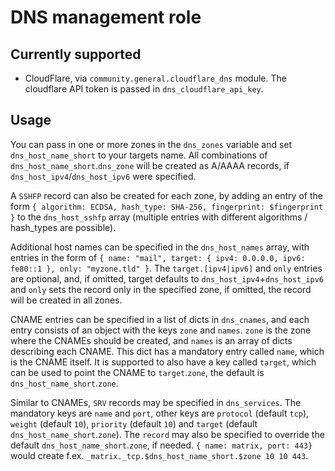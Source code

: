 # DNS management role

## Currently supported

- CloudFlare, via `community.general.cloudflare_dns` module. The cloudflare API token is passed in `dns_cloudflare_api_key`.

## Usage

You can pass in one or more zones in the `dns_zones` variable and set `dns_host_name_short` to your targets name.
All combinations of `dns_host_name_short`.`dns_zone` will be created as A/AAAA records,
if `dns_host_ipv4`/`dns_host_ipv6` were specified.

A `SSHFP` record can also be created for each zone, by adding an
entry of the form `{ algorithm: ECDSA, hash_type: SHA-256, fingerprint: $fingerprint }` to the
`dns_host_sshfp` array (multiple entries with different algorithms / hash_types are possible).

Additional host names can be specified in the `dns_host_names` array, with entries in the form
of `{ name: "mail", target: { ipv4: 0.0.0.0, ipv6: fe80::1 }, only: "myzone.tld" }`.
The `target.[ipv4|ipv6]` and `only` entries are optional, and, if omitted, target defaults to `dns_host_ipv4`+`dns_host_ipv6`
and `only` sets the record only in the specified zone, if omitted, the record will be created in all zones.

CNAME entries can be specified in a list of dicts in `dns_cnames`, and each entry consists of an object
with the keys `zone` and `names`.
`zone` is the zone where the CNAMEs should be created, and `names` is an array of dicts describing each CNAME.
This dict has a mandatory entry called `name`, which is the CNAME itself.
It is supported to also have a key called `target`, which can be used to point the CNAME to `target`.`zone`,
the default is `dns_host_name_short`.`zone`.

Similar to CNAMEs, `SRV` records may be specified in `dns_services`. The mandatory keys are `name` and `port`,
other keys are `protocol` (default `tcp`), `weight` (default `10`),
`priority` (default `10`) and `target` (default `dns_host_name_short`.`zone`).
The `record` may also be specified to override the default `dns_host_name_short`.`zone`, if needed.
`{ name: matrix, port: 443}` would create f.ex. `_matrix._tcp.$dns_host_name_short.$zone 10 10 443`.
